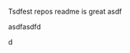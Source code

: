 Tsdfest repos readme is great asdf







asdfasdfd




d











































































































































































































